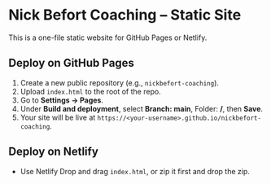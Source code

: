 # Nick Befort Coaching – Static Site

This is a one-file static website for GitHub Pages or Netlify.

## Deploy on GitHub Pages
1. Create a new public repository (e.g., `nickbefort-coaching`).
2. Upload `index.html` to the root of the repo.
3. Go to **Settings → Pages**.
4. Under **Build and deployment**, select **Branch: main**, Folder: **/**, then **Save**.
5. Your site will be live at `https://<your-username>.github.io/nickbefort-coaching`.

## Deploy on Netlify
- Use Netlify Drop and drag `index.html`, or zip it first and drop the zip.
